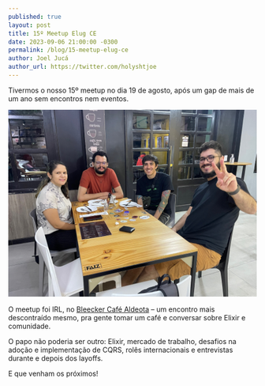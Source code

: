 ```yaml
---
published: true
layout: post
title: 15º Meetup Elug CE
date: 2023-09-06 21:00:00 -0300
permalink: /blog/15-meetup-elug-ce
author: Joel Jucá
author_url: https://twitter.com/holyshtjoe
---
```


Tivermos o nosso 15º meetup no dia 19 de agosto, após um gap de mais de um ano sem encontros nem eventos.

![Foto: 15º Meetup Elug CE](/media/2023-08-19_elug-ce-meetup-15.jpeg "Foto: 15º Meetup Elug CE")

O meetup foi IRL, no [Bleecker Café Aldeota](https://goo.gl/maps/UEnyuDSetCV3xyuq7) – um encontro mais descontraído mesmo, pra gente tomar um café e conversar sobre Elixir e comunidade.

O papo não poderia ser outro: Elixir, mercado de trabalho, desafios na adoção e implementação de CQRS, rolês internacionais e entrevistas durante e depois dos layoffs.

E que venham os próximos!
